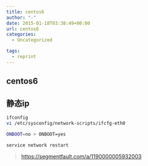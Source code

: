 ```yaml
---
title: centos6
author: "-"
date: 2015-01-18T03:38:49+00:00
url: centos6
categories:
  - Uncategorized

tags:
  - reprint
---
```

## centos6

## 静态ip
```bash
ifconfig
vi /etc/sysconfig/network-scripts/ifcfg-eth0

ONBOOT=no > ONBOOT=yes

service network restart

```

>https://segmentfault.com/a/1190000005932003

